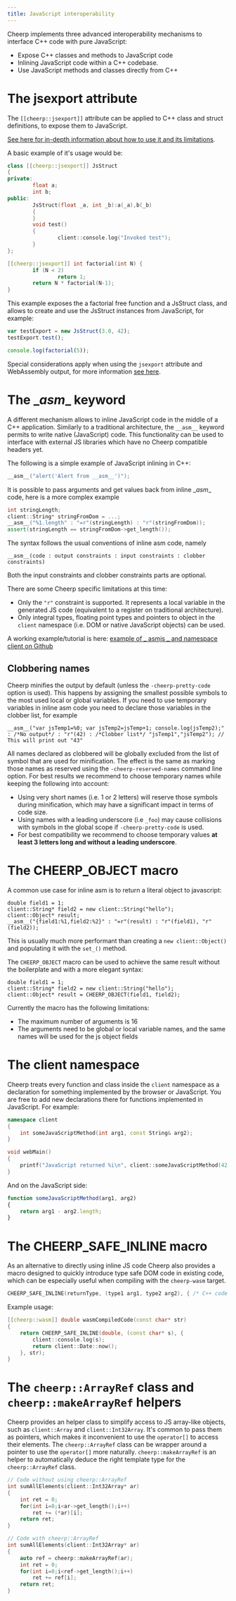 ```yaml
---
title: JavaScript interoperability
---
```


Cheerp implements three advanced interoperability mechanisms to interface C++ code with pure JavaScript:

* Expose C++ classes and methods to JavaScript code
* Inlining JavaScript code within a C++ codebase.
* Use JavaScript methods and classes directly from C++

# The jsexport attribute

The ```[[cheerp::jsexport]]``` attribute can be applied to C++ class and struct definitions, to expose them to JavaScript.

[See here for in-depth information about how to use it and its limitations](https://github.com/leaningtech/cheerp-meta/wiki/JSExport-attribute).

A basic example of it's usage would be:

```c++
class [[cheerp::jsexport]] JsStruct
{
private:
        float a;
        int b;
public:
        JsStruct(float _a, int _b):a(_a),b(_b)
        {
        }
        void test()
        {
                client::console.log("Invoked test");
        }
};

[[cheerp::jsexport]] int factorial(int N) {
        if (N < 2)
                return 1;
        return N * factorial(N-1);
}
```

This example exposes the a factorial free function and a JsStruct class, and allows to create and use the JsStruct instances from JavaScript, for example:

```js
var testExport = new JsStruct(3.0, 42);
testExport.test();

console.log(factorial(5));
```


Special considerations apply when using the ```jsexport``` attribute and WebAssembly output, for more information [see here](https://github.com/leaningtech/cheerp-meta/wiki/WebAssembly-output-(wasm-or-wast-mode)#using-cheerpjsexport-in-combination-with-webassembly).

# The \__asm__ keyword

A different mechanism allows to inline JavaScript code in the middle of a C++ application. Similarly to a traditional architecture, the ```__asm__``` keyword permits to write native (JavaScript) code. This functionality can be used to interface with external JS libraries which have no Cheerp compatible headers yet.

The following is a simple example of JavaScript inlining in C++:
```c++
__asm__("alert('Alert from __asm__')");
```

It is possible to pass arguments and get values back from inline \__asm__ code, here is a more complex example

```c++
int stringLength;
client::String* stringFromDom = ...;
__asm__("%1.length" : "=r"(stringLength) : "r"(stringFromDom));
assert(stringLength == stringFromDom->get_length());
```

The syntax follows the usual conventions of inline asm code, namely

```
__asm__(code : output constraints : input constraints : clobber constraints)
```

Both the input constraints and clobber constraints parts are optional.

There are some Cheerp specific limitations at this time:

* Only the ```"r"``` constraint is supported. It represents a local variable in the generated JS code (equivalent to a register on traditional architecture).
* Only integral types, floating point types and pointers to object in the ```client``` namespace (i.e. DOM or native JavaScript objects) can be used.

A working example/tutorial is here: [example of _ asmjs _ and namespace client on Github](https://gist.github.com/carlopi/c36e9b8f0eaf72c569491fadac331707)

## Clobbering names

Cheerp minifies the output by default (unless the ```-cheerp-pretty-code``` option is used). This happens by assigning the smallest possible symbols to the most used local or global variables. If you need to use temporary variables in inline asm code you need to declare those variables in the clobber list, for example

```
__asm__("var jsTemp1=%0; var jsTemp2=jsTemp+1; console.log(jsTemp2);" : /*No output*/ : "r"(42) : /*Clobber list*/ "jsTemp1","jsTemp2"); // This will print out "43"
```

All names declared as clobbered will be globally excluded from the list of symbol that are used for minification. The effect is the same as marking those names as reserved using the ```-cheerp-reserved-names``` command line option. For best results we recommend to choose temporary names while keeping the following into account:

* Using very short names (i.e. 1 or 2 letters) will reserve those symbols during minification, which may have a significant impact in terms of code size.
* Using names with a leading underscore (i.e ```_foo```) may cause collisions with symbols in the global scope if ```-cheerp-pretty-code``` is used.
* For best compatibility we recommend to choose temporary values **at least 3 letters long and without a leading underscore**.

# The CHEERP_OBJECT macro

A common use case for inline asm is to return a literal object to javascript:
```
double field1 = 1;
client::String* field2 = new client::String("hello");
client::Object* result;
__asm__("{field1:%1,field2:%2}" : "=r"(result) : "r"(field1), "r"(field2));
```
This is usually much more performant than creating a `new client::Object()` and populating it with the `set_()` method.

The `CHEERP_OBJECT` macro can be used to achieve the same result without the boilerplate and with a more elegant syntax:
```
double field1 = 1;
client::String* field2 = new client::String("hello");
client::Object* result = CHEERP_OBJECT(field1, field2);
```
Currently the macro has the following limitations:

- The maximum number of arguments is 16
- The arguments need to be global or local variable names, and the same names will be used for the js object fields 


# The client namespace

Cheerp treats every function and class inside the ```client``` namespace as a declaration for something implemented by the browser or JavaScript. You are free to add new declarations there for functions implemented in JavaScript. For example:

```c++
namespace client
{
	int someJavaScriptMethod(int arg1, const String& arg2);
}

void webMain()
{
	printf("JavaScript returned %i\n", client::someJavaScriptMethod(42, "This is converted to a JavaScript String"));
}
```

And on the JavaScript side:

```js
function someJavaScriptMethod(arg1, arg2)
{
	return arg1 - arg2.length;
}
```

# The CHEERP_SAFE_INLINE macro

As an alternative to directly using inline JS code Cheerp also provides a macro designed to quickly introduce type safe DOM code in existing code, which can be especially useful when compiling with the `cheerp-wasm` target.

```c++
CHEERP_SAFE_INLINE(returnType, (type1 arg1, type2 arg2), { /* C++ code that access the DOM */ }, param1, param2);
```

Example usage:
```c++
[[cheerp::wasm]] double wasmCompiledCode(const char* str)
{
    return CHEERP_SAFE_INLINE(double, (const char* s), {
        client::console.log(s);
        return client::Date::now();
    }, str);
}
```

# The ```cheerp::ArrayRef``` class and ```cheerp::makeArrayRef``` helpers

Cheerp provides an helper class to simplify access to JS array-like objects, such as ```client::Array``` and ```client::Int32Array```. It's common to pass them as pointers, which makes it inconvenient to use the ```operator[]``` to access their elements. The ```cheerp::ArrayRef``` class can be wrapper around a pointer to use the ```operator[]``` more naturally. ```cheerp::makeArrayRef``` is an helper to automatically deduce the right template type for the ```cheerp::ArrayRef``` class.

```c++
// Code without using cheerp::ArrayRef
int sumAllElements(client::Int32Array* ar)
{
    int ret = 0;
    for(int i=0;i<ar->get_length();i++)
        ret += (*ar)[i];
    return ret;
}

// Code with cheerp::ArrayRef
int sumAllElements(client::Int32Array* ar)
{
    auto ref = cheerp::makeArrayRef(ar);
    int ret = 0;
    for(int i=0;i<ref->get_length();i++)
        ret += ref[i];
    return ret;
}
```
